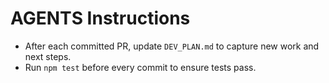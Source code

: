# AGENTS Instructions

- After each committed PR, update `DEV_PLAN.md` to capture new work and next steps.
- Run `npm test` before every commit to ensure tests pass.
